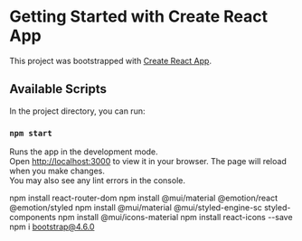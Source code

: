 # Getting Started with Create React App

This project was bootstrapped with [Create React App](https://github.com/facebook/create-react-app).

## Available Scripts

In the project directory, you can run:

### `npm start`

Runs the app in the development mode.\
Open [http://localhost:3000](http://localhost:3000) to view it in your browser.
The page will reload when you make changes.\
You may also see any lint errors in the console.

npm install react-router-dom
npm install @mui/material @emotion/react @emotion/styled
npm install @mui/material @mui/styled-engine-sc styled-components
npm install @mui/icons-material
npm install react-icons --save
npm i bootstrap@4.6.0